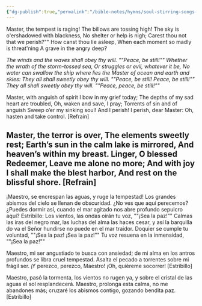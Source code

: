 ```yaml
---
{"dg-publish":true,"permalink":"/bible-notes/hymns/soul-stirring-songs-and-hymns/master-the-tempest-is-raging/","title":"Master, the Tempest is Raging","created":"","updated":""}
---
```



Master, the tempest is raging!
The billows are tossing high!
The sky is o'ershadowed with blackness,
No shelter or help is nigh;
Carest thou not that we perish?""
How canst thou lie asleep,
When each moment so madly is threat'ning
A grave in the angry deep?

*The winds and the waves shall obey thy will.
""Peace, be still!""
Whether the wrath of the storm-tossed sea,
Or struggles or evil, whatever it be,
No water can swallow the ship where lies
the Master of ocean and earth and skies:
They all shall sweetly obey thy will.
""Peace, be still! Peace, be still!""
They all shall sweetly obey thy will.
""Peace, peace, be still!""*

Master, with anguish of spirit
I bow in my grief today;
The depths of my sad heart are troubled,
Oh, waken and save, I pray;
Torrents of sin and of anguish
Sweep o’er my sinking soul!
And I perish! I perish, dear Master:
Oh, hasten and take control. [Refrain]

Master, the terror is over,
The elements sweetly rest;
Earth’s sun in the calm lake is mirrored,
And heaven’s within my breast.
Linger, O blessed Redeemer,
Leave me alone no more;
And with joy I shall make the blest harbor,
And rest on the blissful shore. [Refrain]
---
¡Maestro, se encrespan las aguas,
y ruge la tempestad!
Los grandes abismos del cielo
se llenan de obscuridad.
¿No ves que aquí perecemos?
¿Puedes dormir así,
cuando el mar agitado nos abre
profundo sepulcro aquí?
Estribillo:
Los vientos, las ondas oirán tu voz,
""¡Sea la paz!""
Calmas las iras del negro mar,
las luchas del alma las haces cesar,
y así la barquilla do va
el Señor hundirse no puede en el mar traidor.
Doquier se cumple tu voluntad,
""¡Sea la paz! ¡Sea la paz!""
Tu voz resuena en la inmensidad,
""¡Sea la paz!""

Maestro, mi ser angustiado
te busca con ansiedad;
de mi alma en los antros profundos
se libra cruel tempestad.
Asalta el pecado a torrentes
sobre mi frágil ser.
¡Y perezco, perezco, Maestro!
¡Oh, quiéreme socorrer! [Estribillo]

Maestro, pasó la tormenta,
los vientos no rugen ya,
y sobre el cristal de las aguas
el sol resplandecerá.
Maestro, prolonga esta calma,
no me abandones más;
cruzaré los abismos contigo,
gozando bendita paz. [Estribillo]